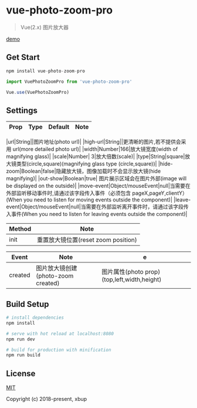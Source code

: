 # vue-photo-zoom-pro

> Vue(2.x) 图片放大器

[demo](https://codepen.io/xbup/project/editor/AjnEgE)

## Get Start

```js
npm install vue-photo-zoom-pro
```

```js
import VuePhotoZoomPro from 'vue-photo-zoom-pro'

Vue.use(VuePhotoZoomPro)
```

## Settings

| Prop | Type | Default | Note |
| ---- | ---- | ------- | ---- |


|url|String||图片地址(photo url)|
|high-url|String||更清晰的图片,若不提供会采用 url(more detailed photo url)|
|width|Number|166|放大镜宽度(width of magnifying glass)|
|scale|Number| 3|放大倍数(scale)|
|type|String|square|放大镜类型(circle,square)(magnifying glass type (circle,square))|
|hide-zoom|Boolean|false|隐藏放大镜，图像加载时不会显示放大镜(hide magnifying)|
|out-show|Boolean|true| 图片展示区域会在图片外部(image will be displayed on the outside)|
|move-event|Object/mouseEvent|null|当需要在外部监听移动事件时,请通过该字段传入事件（必须包含 pageX,pageY,clientY）(When you need to listen for moving events outside the component)|
|leave-event|Object/mouseEvent|null|当需要在外部监听离开事件时，请通过该字段传入事件(When you need to listen for leaving events outside the component)|

| Method | Note                                |
| ------ | ----------------------------------- |
| init   | 重置放大镜位置(reset zoom position) |

| Event   | Note                               | e                                           |
| ------- | ---------------------------------- | ------------------------------------------- |
| created | 图片放大镜创建(photo-zoom created) | 图片属性(photo prop)(top,left,width,height) |

## Build Setup

```bash
# install dependencies
npm install

# serve with hot reload at localhost:8080
npm run dev

# build for production with minification
npm run build
```

## License

[MIT](https://opensource.org/licenses/MIT)

Copyright (c) 2018-present, xbup
